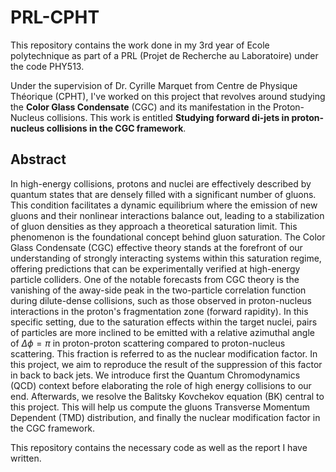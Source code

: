 # PRL-CPHT
This repository contains the work done in my 3rd year of Ecole polytechnique as part of a PRL (Projet de Recherche au Laboratoire) under the code PHY513. 

Under the supervision of Dr. Cyrille Marquet from Centre de Physique Théorique (CPHT), I've worked on this project that revolves around studying the **Color Glass Condensate** (CGC) and its manifestation in the Proton-Nucleus collisions. This work is entitled **Studying forward di-jets in proton-nucleus collisions in the CGC framework**. 


## Abstract
In high-energy collisions, protons and nuclei are effectively described by quantum states that are densely filled with a significant number of gluons. This condition facilitates a dynamic equilibrium where the emission of new gluons and their nonlinear interactions balance out, leading to a stabilization of gluon densities as they approach a theoretical saturation limit. This phenomenon is the foundational concept behind gluon saturation. The Color Glass Condensate (CGC) effective theory stands at the forefront of our understanding of strongly interacting systems within this saturation regime, offering predictions that can be experimentally verified at high-energy particle colliders. One of the notable forecasts from CGC theory is the vanishing of the away-side peak in the two-particle correlation function during dilute-dense collisions, such as those observed in proton-nucleus interactions in the proton's fragmentation zone (forward rapidity). In this specific setting, due to the saturation effects within the target nuclei, pairs of particles are more inclined to be emitted with a relative azimuthal angle of $\Delta\phi = \pi$ in proton-proton scattering compared to proton-nucleus scattering. This fraction is referred to as the nuclear modification factor. In this project, we aim to reproduce the result of the suppression of this factor in back to back jets. We introduce first the Quantum Chromodynamics (QCD) context before elaborating the role of high energy collisions to our end. Afterwards, we resolve the Balitsky Kovchekov equation (BK) central to this project. This will help us compute the gluons Transverse Momentum Dependent (TMD) distribution, and finally the nuclear modification factor in the CGC framework.


This repository contains the necessary code as well as the report I have written.
